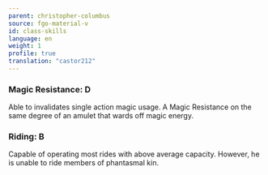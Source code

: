 ```yaml
---
parent: christopher-columbus
source: fgo-material-v
id: class-skills
language: en
weight: 1
profile: true
translation: "castor212"
---
```


### Magic Resistance: D

Able to invalidates single action magic usage.
A Magic Resistance on the same degree of an amulet that wards off magic energy.

### Riding: B

Capable of operating most rides with above average capacity. However, he is unable to ride members of phantasmal kin.
